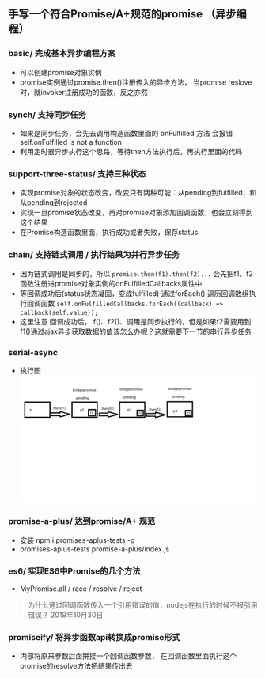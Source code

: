 ## 手写一个符合Promise/A+规范的promise （异步编程）

### basic/ 完成基本异步编程方案

* 可以创建promise对象实例
* promise实例通过promise.then()注册传入的异步方法， 当promise reslove时，就invoker注册成功的函数，反之亦然

### synch/  支持同步任务

* 如果是同步任务，会先去调用构造函数里面的 onFulfilled 方法 会报错 self.onFulfilled is not a function
* 利用定时器异步执行这个思路，等待then方法执行后，再执行里面的代码

### support-three-status/ 支持三种状态 

* 实现promise对象的状态改变，改变只有两种可能：从pending到fulfilled，和从pending到rejected
* 实现一旦promise状态改变，再对promise对象添加回调函数，也会立刻得到这个结果
* 在Promise构造函数里面，执行成功或者失败，保存status

### chain/ 支持链式调用 / 执行结果为并行异步任务

* 因为链式调用是同步的，所以 `promise.then(f1).then(f2)...` 会先把f1、f2函数注册进promise对象实例的onFulfilledCallbacks属性中
* 等回调成功后(status状态凝固，变成fulfilled) 通过forEach() 遍历回调数组执行回调函数
`self.onFulfilledCallbacks.forEach((callback) => callback(self.value));`
* 这里注意 回调成功后， f()、f2()、调用是同步执行的，但是如果f2需要用到f1()通过ajax异步获取数据的值该怎么办呢？这就需要下一节的串行异步任务

### serial-async

* 执行图
![promise流程图](https://github.com/iamflowerdog/promise-A-standard/blob/master/img/163d462a70a813f6.jpg)

### promise-a-plus/ 达到promise/A+ 规范

* 安装 npm i promises-aplus-tests -g 
* promises-aplus-tests promise-a-plus/index.js

### es6/ 实现ES6中Promise的几个方法

* MyPromise.all / race / resolve / reject

> 为什么通过回调函数传入一个引用错误的值，nodejs在执行的时候不报引用错误？ 2019年10月30日

### promiseify/ 将异步函数api转换成promise形式

* 内部将原来参数后面拼接一个回调函数参数， 在回调函数里面执行这个promise的resolve方法把结果传出去


